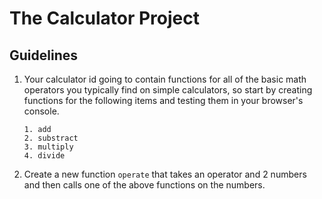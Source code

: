 # The Calculator Project

## Guidelines

1.  Your calculator id going to contain functions for all of the basic math
    operators you typically find on simple calculators, so start by creating functions
    for the following items and testing them in your browser's console.<br>

        1. add
        2. substract
        3. multiply
        4. divide

2.  Create a new function `operate` that takes an operator and 2 numbers and then
    calls one of the above functions on the numbers.<br>
